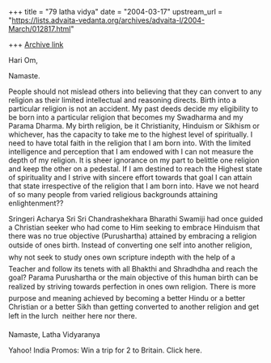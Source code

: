 +++
title = "79 latha vidya"
date = "2004-03-17"
upstream_url = "https://lists.advaita-vedanta.org/archives/advaita-l/2004-March/012817.html"

+++
[Archive link](https://lists.advaita-vedanta.org/archives/advaita-l/2004-March/012817.html)


Hari Om,

Namaste.

People should not mislead others into believing that they can convert to any religion as their limited intellectual and reasoning directs. Birth into a particular religion is not an accident. My past deeds decide my eligibility to be born into a particular religion that becomes my Swadharma and my Parama Dharma. My birth religion, be it Christianity, Hinduism or Sikhism or whichever, has the capacity to take me to the highest level of spiritually. I need to have total faith in the religion that I am born into. With the limited intelligence and perception that I am endowed with I can not measure the depth of my religion. It is sheer ignorance on my part to belittle one religion and keep the other on a pedestal. If I am destined to reach the Highest state of spirituality and I strive with sincere effort towards that goal I can attain that state irrespective of the religion that I am born into. Have we not heard of so many people from varied religious backgrounds attaining
 enlightenment??

Sringeri Acharya Sri Sri Chandrashekhara Bharathi Swamiji had once guided a Christian seeker who had come to Him seeking to embrace Hinduism that there was no true objective (Purushartha) attained by embracing a religion outside of ones birth. Instead of converting one self into another religion, why not seek to study ones own scripture  indepth with the help of a Teacher and follow its tenets with all Bhakthi and Shradhdha and reach the goal? Parama Purushartha or the main objective of this human birth can be realized by striving towards perfection in ones own religion. There is more purpose and meaning achieved by becoming a better Hindu or a better Christian or a better Sikh than getting converted to another religion and get left in the lurch  neither here nor there.



Namaste,
Latha Vidyaranya


Yahoo! India Promos:  Win a trip for 2 to Britain. Click here.

